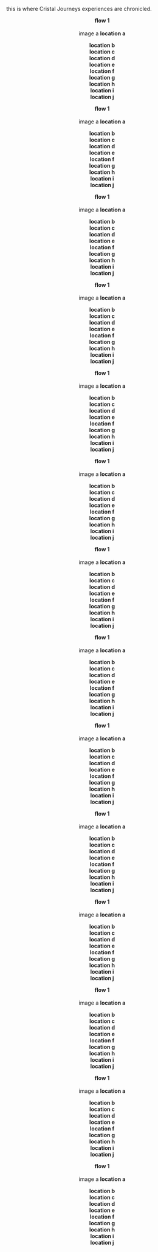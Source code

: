 this is where Cristal Journeys experiences are chronicled.
 <div align="center">

<strong>flow 1</strong><br>
<br>
image a
<strong>location a</strong><br>
 
<strong>location b</strong><br>
<strong>location c</strong><br>
<strong>location d</strong><br>
<strong>location e</strong><br>
<strong>location f</strong><br>
<strong>location g</strong><br>
<strong>location h</strong><br>
<strong>location i</strong><br>
<strong>location j</strong><br>
</div>
 <div align="center">

<strong>flow 1</strong><br>
<br>
image a
<strong>location a</strong><br>
 
<strong>location b</strong><br>
<strong>location c</strong><br>
<strong>location d</strong><br>
<strong>location e</strong><br>
<strong>location f</strong><br>
<strong>location g</strong><br>
<strong>location h</strong><br>
<strong>location i</strong><br>
<strong>location j</strong><br>
</div>
 <div align="center">

<strong>flow 1</strong><br>
<br>
image a
<strong>location a</strong><br>
 
<strong>location b</strong><br>
<strong>location c</strong><br>
<strong>location d</strong><br>
<strong>location e</strong><br>
<strong>location f</strong><br>
<strong>location g</strong><br>
<strong>location h</strong><br>
<strong>location i</strong><br>
<strong>location j</strong><br>
</div>
 <div align="center">

<strong>flow 1</strong><br>
<br>
image a
<strong>location a</strong><br>
 
<strong>location b</strong><br>
<strong>location c</strong><br>
<strong>location d</strong><br>
<strong>location e</strong><br>
<strong>location f</strong><br>
<strong>location g</strong><br>
<strong>location h</strong><br>
<strong>location i</strong><br>
<strong>location j</strong><br>
</div>
 <div align="center">

<strong>flow 1</strong><br>
<br>
image a
<strong>location a</strong><br>
 
<strong>location b</strong><br>
<strong>location c</strong><br>
<strong>location d</strong><br>
<strong>location e</strong><br>
<strong>location f</strong><br>
<strong>location g</strong><br>
<strong>location h</strong><br>
<strong>location i</strong><br>
<strong>location j</strong><br>
</div>
 <div align="center">

<strong>flow 1</strong><br>
<br>
image a
<strong>location a</strong><br>
 
<strong>location b</strong><br>
<strong>location c</strong><br>
<strong>location d</strong><br>
<strong>location e</strong><br>
<strong>location f</strong><br>
<strong>location g</strong><br>
<strong>location h</strong><br>
<strong>location i</strong><br>
<strong>location j</strong><br>
</div>
 <div align="center">

<strong>flow 1</strong><br>
<br>
image a
<strong>location a</strong><br>
 
<strong>location b</strong><br>
<strong>location c</strong><br>
<strong>location d</strong><br>
<strong>location e</strong><br>
<strong>location f</strong><br>
<strong>location g</strong><br>
<strong>location h</strong><br>
<strong>location i</strong><br>
<strong>location j</strong><br>
</div>
 <div align="center">

<strong>flow 1</strong><br>
<br>
image a
<strong>location a</strong><br>
 
<strong>location b</strong><br>
<strong>location c</strong><br>
<strong>location d</strong><br>
<strong>location e</strong><br>
<strong>location f</strong><br>
<strong>location g</strong><br>
<strong>location h</strong><br>
<strong>location i</strong><br>
<strong>location j</strong><br>
</div>
 <div align="center">

<strong>flow 1</strong><br>
<br>
image a
<strong>location a</strong><br>
 
<strong>location b</strong><br>
<strong>location c</strong><br>
<strong>location d</strong><br>
<strong>location e</strong><br>
<strong>location f</strong><br>
<strong>location g</strong><br>
<strong>location h</strong><br>
<strong>location i</strong><br>
<strong>location j</strong><br>
</div>
 <div align="center">

<strong>flow 1</strong><br>
<br>
image a
<strong>location a</strong><br>
 
<strong>location b</strong><br>
<strong>location c</strong><br>
<strong>location d</strong><br>
<strong>location e</strong><br>
<strong>location f</strong><br>
<strong>location g</strong><br>
<strong>location h</strong><br>
<strong>location i</strong><br>
<strong>location j</strong><br>
</div>
 <div align="center">

<strong>flow 1</strong><br>
<br>
image a
<strong>location a</strong><br>
 
<strong>location b</strong><br>
<strong>location c</strong><br>
<strong>location d</strong><br>
<strong>location e</strong><br>
<strong>location f</strong><br>
<strong>location g</strong><br>
<strong>location h</strong><br>
<strong>location i</strong><br>
<strong>location j</strong><br>
</div>
 <div align="center">

<strong>flow 1</strong><br>
<br>
image a
<strong>location a</strong><br>
 
<strong>location b</strong><br>
<strong>location c</strong><br>
<strong>location d</strong><br>
<strong>location e</strong><br>
<strong>location f</strong><br>
<strong>location g</strong><br>
<strong>location h</strong><br>
<strong>location i</strong><br>
<strong>location j</strong><br>
</div>
 <div align="center">

<strong>flow 1</strong><br>
<br>
image a
<strong>location a</strong><br>
 
<strong>location b</strong><br>
<strong>location c</strong><br>
<strong>location d</strong><br>
<strong>location e</strong><br>
<strong>location f</strong><br>
<strong>location g</strong><br>
<strong>location h</strong><br>
<strong>location i</strong><br>
<strong>location j</strong><br>
</div>
 <div align="center">

<strong>flow 1</strong><br>
<br>
image a
<strong>location a</strong><br>
 
<strong>location b</strong><br>
<strong>location c</strong><br>
<strong>location d</strong><br>
<strong>location e</strong><br>
<strong>location f</strong><br>
<strong>location g</strong><br>
<strong>location h</strong><br>
<strong>location i</strong><br>
<strong>location j</strong><br>
</div>

  
